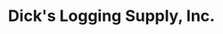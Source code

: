 ---
title: "Dick's Logging Supply, Inc."
url: /estacada/dicks-logging-supply-inc/
shop: Landwirtschaftlich
---